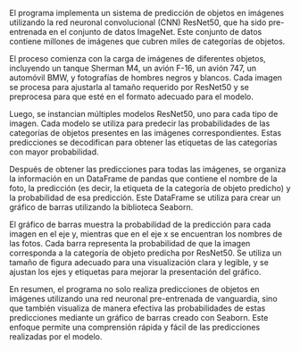 El programa implementa un sistema de predicción de objetos en imágenes utilizando la red neuronal convolucional (CNN) ResNet50, que ha sido pre-entrenada en el conjunto de datos ImageNet. Este conjunto de datos contiene millones de imágenes que cubren miles de categorías de objetos.

El proceso comienza con la carga de imágenes de diferentes objetos, incluyendo un tanque Sherman M4, un avión F-16, un avión 747, un automóvil BMW, y fotografías de hombres negros y blancos. Cada imagen se procesa para ajustarla al tamaño requerido por ResNet50 y se preprocesa para que esté en el formato adecuado para el modelo.

Luego, se instancian múltiples modelos ResNet50, uno para cada tipo de imagen. Cada modelo se utiliza para predecir las probabilidades de las categorías de objetos presentes en las imágenes correspondientes. Estas predicciones se decodifican para obtener las etiquetas de las categorías con mayor probabilidad.

Después de obtener las predicciones para todas las imágenes, se organiza la información en un DataFrame de pandas que contiene el nombre de la foto, la predicción (es decir, la etiqueta de la categoría de objeto predicho) y la probabilidad de esa predicción. Este DataFrame se utiliza para crear un gráfico de barras utilizando la biblioteca Seaborn.

El gráfico de barras muestra la probabilidad de la predicción para cada imagen en el eje y, mientras que en el eje x se encuentran los nombres de las fotos. Cada barra representa la probabilidad de que la imagen corresponda a la categoría de objeto predicha por ResNet50. Se utiliza un tamaño de figura adecuado para una visualización clara y legible, y se ajustan los ejes y etiquetas para mejorar la presentación del gráfico.

En resumen, el programa no solo realiza predicciones de objetos en imágenes utilizando una red neuronal pre-entrenada de vanguardia, sino que también visualiza de manera efectiva las probabilidades de estas predicciones mediante un gráfico de barras creado con Seaborn. Este enfoque permite una comprensión rápida y fácil de las predicciones realizadas por el modelo.
